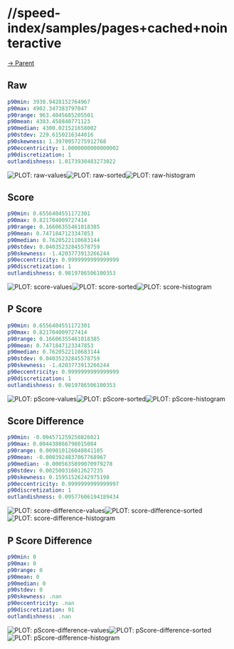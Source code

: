 
# //speed-index/samples/pages+cached+nointeractive

[→ Parent](../..)


## Raw


```yaml
p90min: 3938.9428152764967
p90max: 4902.347383797047
p90range: 963.4045685205501
p90mean: 4383.458840771123
p90median: 4300.021521658002
p90stdev: 229.6150216344016
p90skewness: 1.3970957275912768
p90eccentricity: 1.0000000000000002
p90discretization: 1
outlandishness: 1.0173930483273022

```

![PLOT: raw-values](./raw/values.svg)![PLOT: raw-sorted](./raw/sorted.svg)![PLOT: raw-histogram](./raw/histogram.svg)
## Score


```yaml
p90min: 0.6556404551172301
p90max: 0.821704009727414
p90range: 0.16606355461018385
p90mean: 0.7471847123347853
p90median: 0.7620522110683144
p90stdev: 0.04035232845578759
p90skewness: -1.4203773913266244
p90eccentricity: 0.9999999999999999
p90discretization: 1
outlandishness: 0.9819786506100353

```

![PLOT: score-values](./score/values.svg)![PLOT: score-sorted](./score/sorted.svg)![PLOT: score-histogram](./score/histogram.svg)
## P Score


```yaml
p90min: 0.6556404551172301
p90max: 0.821704009727414
p90range: 0.16606355461018385
p90mean: 0.7471847123347853
p90median: 0.7620522110683144
p90stdev: 0.04035232845578759
p90skewness: -1.4203773913266244
p90eccentricity: 0.9999999999999999
p90discretization: 1
outlandishness: 0.9819786506100353

```

![PLOT: pScore-values](./pScore/values.svg)![PLOT: pScore-sorted](./pScore/sorted.svg)![PLOT: pScore-histogram](./pScore/histogram.svg)
## Score Difference


```yaml
p90min: -0.004571259250826021
p90max: 0.004438866798015084
p90range: 0.009010126048841105
p90mean: -0.0003924837067768967
p90median: -0.0005635899070979278
p90stdev: 0.002500316012627235
p90skewness: 0.15951526242975198
p90eccentricity: 0.9999999999999997
p90discretization: 1
outlandishness: 0.09577606194189434

```

![PLOT: score-difference-values](./score-difference/values.svg)![PLOT: score-difference-sorted](./score-difference/sorted.svg)![PLOT: score-difference-histogram](./score-difference/histogram.svg)
## P Score Difference


```yaml
p90min: 0
p90max: 0
p90range: 0
p90mean: 0
p90median: 0
p90stdev: 0
p90skewness: .nan
p90eccentricity: .nan
p90discretization: 91
outlandishness: .nan

```

![PLOT: pScore-difference-values](./pScore-difference/values.svg)![PLOT: pScore-difference-sorted](./pScore-difference/sorted.svg)![PLOT: pScore-difference-histogram](./pScore-difference/histogram.svg)